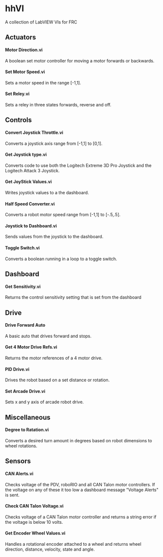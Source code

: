 # hhVI
A collection of LabVIEW VIs for FRC

## Actuators
#### Motor Direction.vi
A boolean set motor controller for moving a motor forwards or backwards.
#### Set Motor Speed.vi
Sets a motor speed in the range [-1,1].
#### Set Reley.vi
Sets a reley in three states forwards, reverse and off.

## Controls
#### Convert Joystick Throttle.vi
Converts a joystick axis range from [-1,1] to [0,1].
#### Get Joystick type.vi
Converts code to use both the Logitech Extreme 3D Pro Joystick and the Logitech Attack 3 Joystick.
#### Get JoyStick Values.vi
Writes joystick values to a the dashboard.
#### Half Speed Converter.vi
Converts a robot motor speed range from [-1,1] to [-.5,.5].
#### Joystick to Dashboard.vi
Sends values from the joystick to the dashboard.
#### Toggle Switch.vi
Converts a boolean running in a loop to a toggle switch.

## Dashboard
#### Get Sensitivity.vi
Returns the control sensitivity setting that is set from the dashboard

## Drive
#### Drive Forward Auto
A basic auto that drives forward and stops.
#### Get 4 Motor Drive Refs.vi
Returns the motor references of a 4 motor drive.
#### PID Drive.vi
Drives the robot based on a set distance or rotation.
#### Set Arcade Drive.vi
Sets x and y axis of arcade robot drive.

## Miscellaneous
#### Degree to Ratation.vi
Converts a desired turn amount in degrees based on robot dimensions to wheel rotations.

## Sensors
#### CAN Alerts.vi
Checks voltage of the PDV, roboRIO and all CAN Talon motor controllers. If the voltage on any of these it too low a dashboard message "Voltage Alerts" is sent.
#### Check CAN Talon Voltage.vi
Checks voltage of a CAN Talon motor controller and returns a string error if the voltage is below 10 volts.
#### Get Encoder Wheel Values.vi
Handles a rotational encoder attached to a wheel and returns wheel direction, distance, velocity, state and angle.
